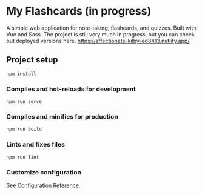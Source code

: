 # My Flashcards (in progress)
A simple web application for note-taking, flashcards, and quizzes. Built with Vue and Sass. The project is still very much in progress, but you 
can check out deployed versions here. https://affectionate-kilby-ed8413.netlify.app/

## Project setup
```
npm install
```

### Compiles and hot-reloads for development
```
npm run serve
```

### Compiles and minifies for production
```
npm run build
```

### Lints and fixes files
```
npm run lint
```

### Customize configuration
See [Configuration Reference](https://cli.vuejs.org/config/).
